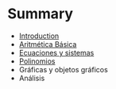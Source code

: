 # Summary

* [Introduction](README.md)
* [Aritmética Básica](SageMatematicas01)
* [Ecuaciones y sistemas](SageMatematicas02)
* [Polinomios](SageMatematicas03.md)
* Gráficas y objetos gráficos
* Análisis

